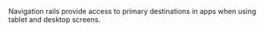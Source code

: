Navigation rails provide access to primary destinations in apps when using tablet and desktop screens.